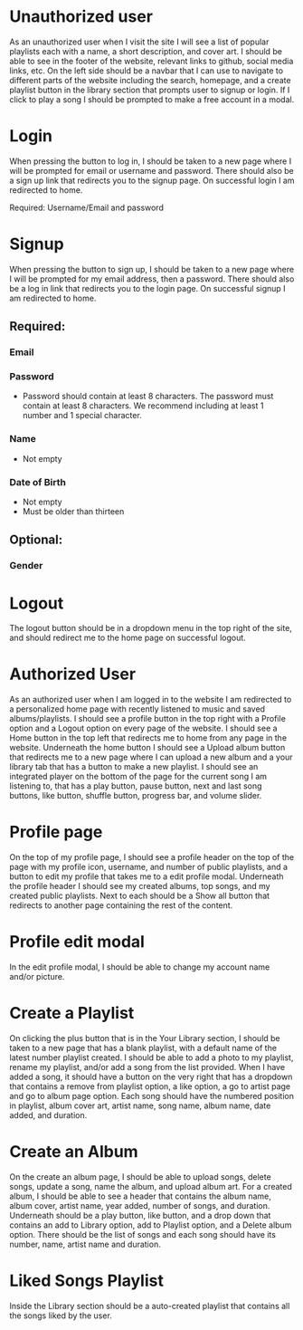 # Unauthorized user
As an unauthorized user when I visit the site I will see a list of popular playlists each with a name, a short description, and cover art. I should be able to see in the footer of the website, relevant links to github, social media links, etc. On the left side should be a navbar that I can use to navigate to different parts of the website including the search, homepage, and a create playlist button in the library section that prompts user to signup or login. If I click to play a song I should be prompted to make a free account in a modal.

# Login
When pressing the button to log in, I should be taken to a new page where I will be prompted for email or username and password. There should also be a sign up link that redirects you to the signup page. On successful login I am redirected to home.

Required:
Username/Email and password

# Signup
When pressing the button to sign up, I should be taken to a new page where I will be prompted for my email address, then a password. There should also be a log in link that redirects you to the login page. On successful signup I am redirected to home.

## Required:
### Email
### Password
* Password should contain at least 8 characters.
The password must contain at least 8 characters. We recommend including at least 1 number and 1 special character.
### Name
* Not empty
### Date of Birth
* Not empty
* Must be older than thirteen


## Optional:
### Gender

# Logout
The logout button should be in a dropdown menu in the top right of the site, and should redirect me to the home page on successful logout.

# Authorized User
As an authorized user when I am logged in to the website I am redirected to a personalized home page with recently listened to music and saved albums/playlists. I should see a profile button in the top right with a Profile option and a Logout option on every page of the website. I should see a Home button in the top left that redirects me to home from any page in the website. Underneath the home button I should see a Upload album button that redirects me to a new page where I can upload a new album and a your library tab that has a button to make a new playlist. I should see an integrated player on the bottom of the page for the current song I am listening to, that has a play button, pause button, next and last song buttons, like button, shuffle button, progress bar, and volume slider.

# Profile page
On the top of my profile page, I should see a profile header on the top of the page with my profile icon, username, and number of public playlists, and a button to edit my profile that takes me to a edit profile modal. Underneath the profile header I should see my created albums, top songs, and my created public playlists. Next to each should be a Show all button that redirects to another page containing the rest of the content.

# Profile edit modal
In the edit profile modal, I should be able to change my account name and/or picture.

# Create a Playlist
On clicking the plus button that is in the Your Library section, I should be taken to a new page that has a blank playlist, with a default name of the latest number playlist created. I should be able to add a photo to my playlist, rename my playlist, and/or add a song from the list provided.
When I have added a song, it should have a button on the very right that has a dropdown that contains a remove from playlist option, a like option, a go to artist page and go to album page option. Each song should have the numbered position in playlist, album cover art, artist name, song name, album name, date added, and duration.

# Create an Album
On the create an album page, I should be able to upload songs, delete songs, update a song, name the album, and upload album art. For a created album, I should be able to see a header that contains the album name, album cover, artist name, year added, number of songs, and duration. Underneath should be a play button, like button, and a drop down that contains an add to Library option, add to Playlist option, and a Delete album option. There should be the list of songs and each song should have its number, name, artist name and duration.

# Liked Songs Playlist
Inside the Library section should be a auto-created playlist that contains all the songs liked by the user.
